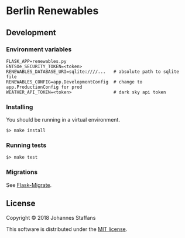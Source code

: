 Berlin Renewables
=================

## Development

### Environment variables

```
FLASK_APP=renewables.py
ENTSOe_SECURITY_TOKEN=<token>
RENEWABLES_DATABASE_URI=sqlite:////...   # absolute path to sqlite file
RENEWABLES_CONFIG=app.DevelopmentConfig  # change to app.ProductionConfig for prod
WEATHER_API_TOKEN=<token>                # dark sky api token
```

### Installing

You should be running in a virtual environment.

```
$> make install
```

### Running tests

```
$> make test
```

### Migrations

See [Flask-Migrate](https://github.com/miguelgrinberg/Flask-Migrate). 

## License

Copyright © 2018 Johannes Staffans

This software is distributed under the [MIT license](https://opensource.org/licenses/MIT).
